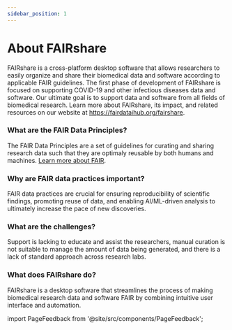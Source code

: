 ```yaml
---
sidebar_position: 1
---
```


# About FAIRshare

FAIRshare is a cross-platform desktop software that allows researchers to easily organize and share their biomedical data and software according to applicable FAIR guidelines. The first phase of development of FAIRshare is focused on supporting COVID-19 and other infectious diseases data and software. Our ultimate goal is to support data and software from all fields of biomedical research. Learn more about FAIRshare, its impact, and related resources on our website at https://fairdataihub.org/fairshare.

### What are the FAIR Data Principles?

The FAIR Data Principles are a set of guidelines for curating and sharing research data such that they are optimaly reusable by both humans and machines. [Learn more about FAIR](https://www.nature.com/articles/sdata201618).

### Why are FAIR data practices important?

FAIR data practices are crucial for ensuring reproducibility of scientific findings, promoting reuse of data, and enabling AI/ML-driven analysis to ultimately increase the pace of new discoveries.

### What are the challenges?

Support is lacking to educate and assist the researchers, manual curation is not suitable to manage the amount of data being generated, and there is a lack of standard approach across research labs.

### What does FAIRshare do?

FAIRshare is a desktop software that streamlines the process of making biomedical research data and software FAIR by combining intuitive user interface and automation.

import PageFeedback from '@site/src/components/PageFeedback';

<PageFeedback />
